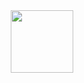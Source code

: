 <div id="header" align="center">
  <img src="https://media4.giphy.com/media/vx1Jlz8IRtGVy/200w.gif?cid=82a1493bh08mukxn9yc79ki5regadqnu5yo8fud7yzua0577&rid=200w.gif" width="100"/>
</div>
